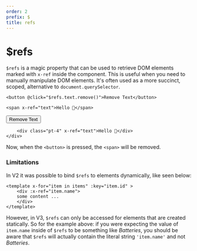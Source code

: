 ```yaml
---
order: 2
prefix: $
title: refs
---
```


# $refs

`$refs` is a magic property that can be used to retrieve DOM elements marked with `x-ref` inside the component. This is useful when you need to manually manipulate DOM elements. It's often used as a more succinct, scoped, alternative to `document.querySelector`.

```alpine
<button @click="$refs.text.remove()">Remove Text</button>

<span x-ref="text">Hello 👋</span>
```

<!-- START_VERBATIM -->
<div class="demo">
    <div x-data>
        <button @click="$refs.text.remove()">Remove Text</button>

        <div class="pt-4" x-ref="text">Hello 👋</div>
    </div>
</div>
<!-- END_VERBATIM -->

Now, when the `<button>` is pressed, the `<span>` will be removed.

<a name="limitations"></a>
### Limitations

In V2 it was possible to bind `$refs` to elements dynamically, like seen below:

```alpine
<template x-for="item in items" :key="item.id" >
    <div :x-ref="item.name">
    some content ...
    </div>
</template>
```

However, in V3, `$refs` can only be accessed for elements that are created statically. So for the example above: if you were expecting the value of `item.name` inside of `$refs` to be something like *Batteries*, you should be aware that `$refs` will actually contain the literal string `'item.name'` and not *Batteries*.
